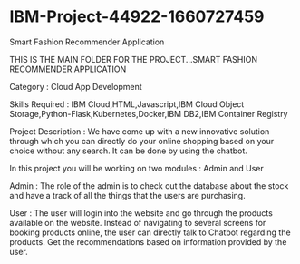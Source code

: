 # IBM-Project-44922-1660727459
Smart Fashion Recommender Application

THIS IS THE MAIN FOLDER FOR THE PROJECT...SMART FASHION RECOMMENDER APPLICATION

Category : Cloud App Development

Skills Required : IBM Cloud,HTML,Javascript,IBM Cloud Object Storage,Python-Flask,Kubernetes,Docker,IBM DB2,IBM Container Registry

Project Description : We have come up with a new innovative solution through which you can directly do your online shopping based on your choice without any search. It can be done by using the chatbot.

In this project you will be working on two modules : Admin and User

Admin : The role of the admin is to check out the database about the stock and have a track of all the things that the users are purchasing.

User : The user will login into the website and go through the products available on the website. Instead of navigating to several screens for booking products online, the user can directly talk to Chatbot regarding the products. Get the recommendations based on information provided by the user.
